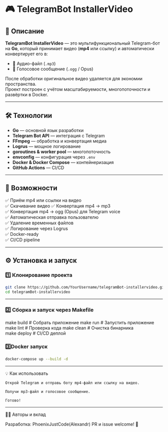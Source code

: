 # 🎮 TelegramBot InstallerVideo

## 🚀 Описание

**TelegramBot InstallerVideo** — это мультифункциональный Telegram-бот на **Go**, который принимает видео (**mp4** или ссылку) и автоматически конвертирует его в:

- 🎵 Аудио-файл (`.mp3`)
- 🔣 Голосовое сообщение (`.ogg` / Opus)

После обработки оригинальное видео удаляется для экономии пространства.  
Проект построен с учётом масштабируемости, многопоточности и развёртки в Docker.

---

## 🛠 Технологии

- **Go** — основной язык разработки
- **Telegram Bot API** — интеграция с Telegram
- **FFmpeg** — обработка и конвертация медиа
- **Logrus** — мощное логирование
- **goroutines & worker pool** — многопоточность
- **envconfig** — конфигурация через `.env`
- **Docker & Docker Compose** — контейнеризация
- **GitHub Actions** — CI/CD

---


## 🔗 Возможности

✅ Приём mp4 или ссылки на видео  
✅ Скачивание видео
✅ Конвертация mp4 → mp3  
✅ Конвертация mp4 → ogg (Opus) для Telegram voice  
✅ Автоматическая отправка пользователю  
✅ Удаление временных файлов  
✅ Логирование через Logrus  
✅ Docker-ready  
✅ CI/CD pipeline  

---

## ⚙️ Установка и запуск

### 1️⃣ Клонирование проекта

```bash
git clone https://github.com/YourUsername/telegramBot-installervideo.git
cd telegramBot-installervideo  
```

---

### 2️⃣ Сборка и запуск через Makefile

make build        # Собрать приложение
make run          # Запустить приложение
make lint         # Проверка кода
make clean         # Очистка бинарника  
make deploy       # CI/CD деплой


### 3️⃣Docker запуск

```bash
docker-compose up --build -d
```

---


💡 Как использовать

    Открой Telegram и отправь боту mp4-файл или ссылку на видео.

    Получи mp3-файл и голосовое сообщение.

    Готово!

---

👨‍💻 Авторы и вклад

Разработка: PhoenixJustCode(Alexandr)
PR и issue welcome! 🙌